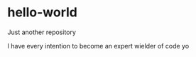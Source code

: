 # hello-world
Just another repository

I have every intention to become an expert wielder of code yo
